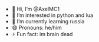 - 👋 Hi, I’m @AxelMC1
- 👀 I’m interested in python and lua
- 🌱 I’m currently learning russia
- 😄 Pronouns: he/him
- ⚡ Fun fact: im brain dead
